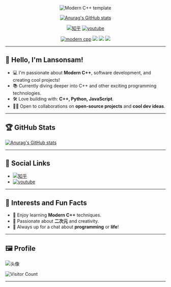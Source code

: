 <div id="title" align=center>

![Modern C++ template][github-sub-title:img]

[![Anurag's GitHub stats](https://github-readme-stats.vercel.app/api?username=lansonsam&show_icons=true&theme=tokyonight)](https://b23.tv/iEJTnPp)

[![知乎](https://img.shields.io/badge/%E7%9F%A5%E4%B9%8E-lansonsam-yellow)](https://www.zhihu.com/people/o4ze4r)
[![youtube](https://img.shields.io/badge/video-YouTube-red)](https://www.youtube.com/channel/UCey35Do4RGewqr-6EiaCJrg)

[![modern cpp](https://img.shields.io/badge/code-Modern%20C++-blue)](https://learn.microsoft.com/zh-cn/cpp/cpp/welcome-back-to-cpp-modern-cpp) 
![](https://img.shields.io/badge/讨厌-学习-yellow) 
![](https://img.shields.io/badge/性格-开朗-red) 
![](https://img.shields.io/badge/爱好-二次元-red)

</div>

---

## 👋 Hello, I'm Lansonsam!

- 💻 I'm passionate about **Modern C++**, software development, and creating cool projects!
- 📚 Currently diving deeper into C++ and other exciting programming technologies.
- 🛠️ Love building with: **C++, Python, JavaScript**.
- 🧑‍💻 Open to collaborations on **open-source projects** and **cool dev ideas**.

---

## 🏆 GitHub Stats

[![Anurag's GitHub stats](https://github-readme-stats.vercel.app/api?username=lansonsam&show_icons=true&theme=tokyonight)](https://b23.tv/iEJTnPp)

---

## 🎯 Social Links

- [![知乎](https://img.shields.io/badge/%E7%9F%A5%E4%B9%8E-lansonsam-yellow)](https://www.zhihu.com/people/o4ze4r)
- [![youtube](https://img.shields.io/badge/video-YouTube-red)](https://www.youtube.com/channel/UCey35Do4RGewqr-6EiaCJrg)

---

## 🚀 Interests and Fun Facts

- 🌟 Enjoy learning **Modern C++** techniques.
- 🎨 Passionate about **二次元** and creativity.
- 💬 Always up for a chat about **programming** or **life**!

---

## 🖼️ Profile

![头像](https://img.lansonsam.com/wallhaven-5gvpg7_1920x1080.png)

![Visitor Count](https://profile-counter.glitch.me/lansonsam/count.svg)

---

[github-sub-title:img]: https://readme-typing-svg.herokuapp.com?font=Segoe+Script&center=true&lines=lansonsam.
